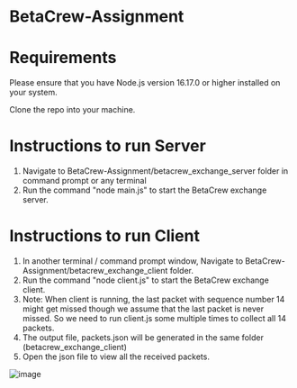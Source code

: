 # BetaCrew-Assignment

# Requirements
Please ensure that you have Node.js version 16.17.0 or higher installed on your system.

Clone the repo into your machine.

# Instructions to run Server
1. Navigate to BetaCrew-Assignment/betacrew_exchange_server folder in command prompt or any terminal
2. Run the command "node main.js" to start the BetaCrew exchange server.

# Instructions to run Client
1. In another terminal / command prompt window, Navigate to BetaCrew-Assignment/betacrew_exchange_client folder.
2. Run the command "node client.js" to start the BetaCrew exchange client. 
3. Note: When client is running, the last packet with sequence number 14 might get missed though we assume that the last packet is never missed. So we need to run client.js some multiple times to collect all 14 packets.
4. The output file, packets.json will be generated in the same folder (betacrew_exchange_client)
5. Open the json file to view all the received packets.

![image](https://github.com/user-attachments/assets/4e907c29-8067-4eed-98d7-09f8dd758370)
